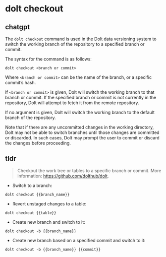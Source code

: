 # dolt checkout 
## chatgpt 
The `dolt checkout` command is used in the Dolt data versioning system to switch the working branch of the repository to a specified branch or commit.

The syntax for the command is as follows:

```
dolt checkout <branch or commit>
```

Where `<branch or commit>` can be the name of the branch, or a specific commit’s hash.

If `<branch or commit>` is given, Dolt will switch the working branch to that branch or commit. If the specified branch or commit is not currently in the repository, Dolt will attempt to fetch it from the remote repository.

If no argument is given, Dolt will switch the working branch to the default branch of the repository.

Note that if there are any uncommitted changes in the working directory, Dolt may not be able to switch branches until those changes are committed or discarded. In such cases, Dolt may prompt the user to commit or discard the changes before proceeding. 

## tldr 
 
> Checkout the work tree or tables to a specific branch or commit.
> More information: <https://github.com/dolthub/dolt>.

- Switch to a branch:

`dolt checkout {{branch_name}}`

- Revert unstaged changes to a table:

`dolt checkout {{table}}`

- Create new branch and switch to it:

`dolt checkout -b {{branch_name}}`

- Create new branch based on a specified commit and switch to it:

`dolt checkout -b {{branch_name}} {{commit}}`
